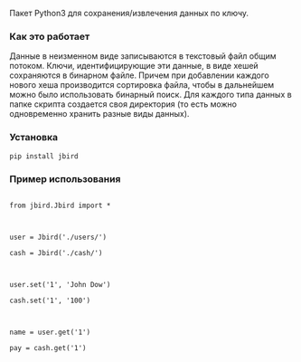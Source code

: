Пакет Python3 для сохранения/извлечения данных по ключу.

### Как это работает

Данные в неизменном виде записываются в текстовый файл общим потоком. Ключи, идентифицирующие эти данные, в виде хешей сохраняются в бинарном файле. Причем при добавлении каждого нового хеша производится сортировка файла, чтобы в дальнейшем можно было использовать бинарный поиск. Для каждого типа данных в папке скрипта создается своя директория (то есть можно одновременно хранить разные виды данных).

### Установка

<code>pip install jbird</code>

### Пример использования

<code>
from jbird.Jbird import *<br />
<br />
user = Jbird('./users/')<br />
cash = Jbird('./cash/')<br />
<br />
user.set('1', 'John Dow')<br />
cash.set('1', '100')<br />
<br />
name = user.get('1')<br />
pay = cash.get('1')<br />
</code>